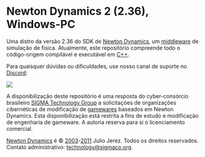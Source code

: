 # Newton Dynamics 2 (2.36), Windows-PC
Uma distro da versão 2.36 do SDK de [Newton Dynamics](https://sigmaco.org/t/newton-dynamics), um [middleware](https://sigmaco.org/t/middleware) de simulação de física.
Atualmente, este repositório compreende todo o código-origem compilável e executável em [C++](https://sigmaco.org/t/cpp).

Para quaisquer dúvidas ou dificuldades, use nosso canal de suporte no [Discord](https://sigmaco.org/t/discord):

[![](https://discordapp.com/api/guilds/349379672351571969/embed.png?style=banner4)](https://sigmaco.org/discord/)

A disponibilização deste repositório é uma resposta do cyber-consórcio brasileiro [SIGMA Technology Group](https://sigmaco.org/g/technology) a solicitações de organizações cibernéticas de modificação de [gamewares](https://sigmaco.org/t/gameware) baseados em Newton Dynamics.
Esta disponibilização está restrita a fins de estudo e modificação de engenharia de gameware. A autoria reserva para si o licenciamento comercial.

[Newton Dynamics](https://sigmaco.org/t/newton-dynamics) é © [2003](https://sigmaco.org/t/2003)-[2011](https://sigmaco.org/t/2011) Julio Jerez. Todos os direitos reservados.
Contato administrativo: [technology@sigmaco.org](mailto:technology@sigmaco.org).
